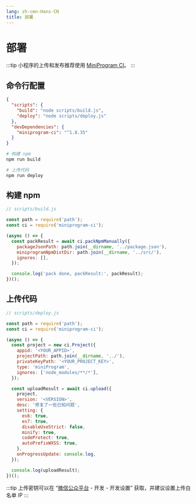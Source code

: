 ```yaml
---
lang: zh-cmn-Hans-CN
title: 部署
---
```


# 部署

:::tip
小程序的上传和发布推荐使用 [MiniProgram CI](https://developers.weixin.qq.com/miniprogram/dev/devtools/ci.html)。
:::

## 命令行配置

```json
{
  "scripts": {
    "build": "node scripts/build.js",
    "deploy": "node scripts/deploy.js"
  },
  "devDependencies": {
    "miniprogram-ci": "^1.8.35"
  }
}
```

```bash
# 构建 npm
npm run build

# 上传代码
npm run deploy
```

## 构建 npm

```js
// scripts/build.js

const path = require('path');
const ci = require('miniprogram-ci');

(async () => {
  const packResult = await ci.packNpmManually({
    packageJsonPath: path.join(__dirname, '../package.json'),
    miniprogramNpmDistDir: path.join(__dirname, '../src/'),
    ignores: [],
  });

  console.log('pack done, packResult:', packResult);
})();
```

## 上传代码

```js
// scripts/deploy.js

const path = require('path');
const ci = require('miniprogram-ci');

(async () => {
  const project = new ci.Project({
    appid: '<YOUR_APPID>',
    projectPath: path.join(__dirname, '../'),
    privateKeyPath: '<YOUR_PROJECT_KEY>',
    type: 'miniProgram',
    ignores: ['node_modules/**/*'],
  });

  const uploadResult = await ci.upload({
    project,
    version: '<VERSION>',
    desc: '修复了一些已知问题',
    setting: {
      es6: true,
      es7: true,
      disableUseStrict: false,
      minify: true,
      codeProtect: true,
      autoPrefixWXSS: true,
    },
    onProgressUpdate: console.log,
  });

  console.log(uploadResult);
})();
```

:::tip
上传密钥可以在 “[微信公众平台](https://mp.weixin.qq.com/) - 开发 - 开发设置” 获取，并建议设置上传白名单 IP
:::
